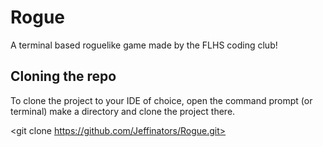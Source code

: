 # Rogue
A terminal based roguelike game made by the FLHS coding club! 

## Cloning the repo

To clone the project to your IDE of choice, open the command prompt (or terminal) make a directory and clone the project there.

<git clone https://github.com/Jeffinators/Rogue.git>

